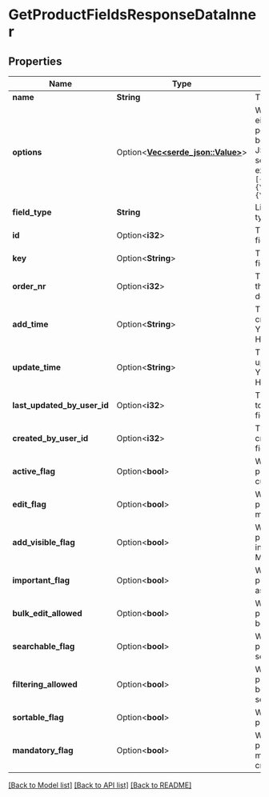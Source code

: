 # GetProductFieldsResponseDataInner

## Properties

Name | Type | Description | Notes
------------ | ------------- | ------------- | -------------
**name** | **String** | The name of the field | 
**options** | Option<[**Vec<serde_json::Value>**](serde_json::Value.md)> | When `field_type` is either `set` or `enum`, possible options must be supplied as a JSON-encoded sequential array, for example:</br>`[{\"label\":\"red\"}, {\"label\":\"blue\"}, {\"label\":\"lilac\"}]` | [optional]
**field_type** | **String** | List of all possible field types | 
**id** | Option<**i32**> | The ID of the product field | [optional]
**key** | Option<**String**> | The key of the product field | [optional]
**order_nr** | Option<**i32**> | The position (index) of the product field in the detail view | [optional]
**add_time** | Option<**String**> | The product field creation time. Format: YYYY-MM-DD HH:MM:SS | [optional]
**update_time** | Option<**String**> | The product field last update time. Format: YYYY-MM-DD HH:MM:SS | [optional]
**last_updated_by_user_id** | Option<**i32**> | The ID of the last user to update the product field | [optional]
**created_by_user_id** | Option<**i32**> | The ID of the user who created the product field | [optional]
**active_flag** | Option<**bool**> | Whether or not the product field is currently active | [optional]
**edit_flag** | Option<**bool**> | Whether or not the product field name and metadata is editable | [optional]
**add_visible_flag** | Option<**bool**> | Whether or not the product field is visible in the Add Product Modal | [optional]
**important_flag** | Option<**bool**> | Whether or not the product field is marked as important | [optional]
**bulk_edit_allowed** | Option<**bool**> | Whether or not the product field data can be edited | [optional]
**searchable_flag** | Option<**bool**> | Whether or not the product field is searchable | [optional]
**filtering_allowed** | Option<**bool**> | Whether or not the product field value can be used when filtering searches | [optional]
**sortable_flag** | Option<**bool**> | Whether or not the product field is sortable | [optional]
**mandatory_flag** | Option<**bool**> | Whether or not the product field is mandatory when creating products | [optional]

[[Back to Model list]](../README.md#documentation-for-models) [[Back to API list]](../README.md#documentation-for-api-endpoints) [[Back to README]](../README.md)


